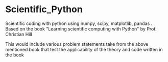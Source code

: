 # Scientific_Python
Scientific coding with python using numpy, scipy, matplotlib, pandas . Based on the book "Learning scientific computing with Python" by Prof. Christian Hill



This would include various problem statements take from the above mentioned book that test the applicability of the theory and code written in the book